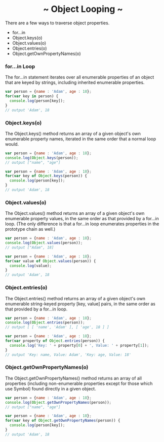 <h1 align='center'>~ Object Looping ~</h1>

<p>There are a few ways to traverse object properties.</p>

<ul>
  <li>for...in</li>
  <li>Object.keys(o)</li>
  <li>Object.values(o)</li>
  <li>Object.entries(o)</li>
  <li>Object.getOwnPropertyNames(o)</li>
</ul>

<h3>for...in Loop</h3>

<p>The for...in statement iterates over all enumerable properties of an object that are keyed by strings, including inherited enumerable properties.</p>

```javascript
var person = {name : 'Adam', age : 18};
for(var key in person) {
  console.log(person[key]);
}
// output 'Adam', 18
```

<h3>Object.keys(o)</h3>

<p>The Object.keys() method returns an array of a given object's own enumerable property names, iterated in the same order that a normal loop would.</p>

```javascript
var person = {name : 'Adam', age : 18};
console.log(Object.keys(person));
// output ["name", "age"] 
```

```javascript
var person = {name : 'Adam', age : 18};
for(var key of Object.keys(person)) {
  console.log(person[key]);
}
// output 'Adam', 18
```

<h3>Object.values(o)</h3>

<p>The Object.values() method returns an array of a given object's own enumerable property values, in the same order as that provided by a for...in loop. (The only difference is that a for...in loop enumerates properties in the prototype chain as well.)</p>

```javascript
var person = {name : 'Adam', age : 18};
console.log(Object.values(person));
// output ["Adam", 18] 
```

```javascript
var person = {name : 'Adam', age : 18};
for(var value of Object.values(person)) {
  console.log(value);
}
// output 'Adam', 18
```

<h3>Object.entries(o)</h3>

<p>The Object.entries() method returns an array of a given object's own enumerable string-keyed property [key, value] pairs, in the same order as that provided by a for...in loop.</p>

```javascript
var person = {name : 'Adam', age : 18};
console.log(Object.entries(person));
// output [ [ 'name', 'Adam' ], [ 'age', 18 ] ]
```

```javascript
var person = {name : 'Adam', age : 18};
for(var property of Object.entries(person)) {
  console.log('Key: ' + property[0] + ', Value: ' + property[1]);
}
// output 'Key: name, Value: Adam', 'Key: age, Value: 18'
```

<h3>Object.getOwnPropertyNames(o)</h3>

<p>The Object.getOwnPropertyNames() method returns an array of all properties (including non-enumerable properties except for those which use Symbol) found directly in a given object.</p>

```javascript
var person = {name : 'Adam', age : 18};
console.log(Object.getOwnPropertyNames(person));
// output ["name", "age"] 
```

```javascript
var person = {name : 'Adam', age : 18};
for(var key of Object.getOwnPropertyNames(person)) {
  console.log(person[key]);
}
// output 'Adam', 18
```
